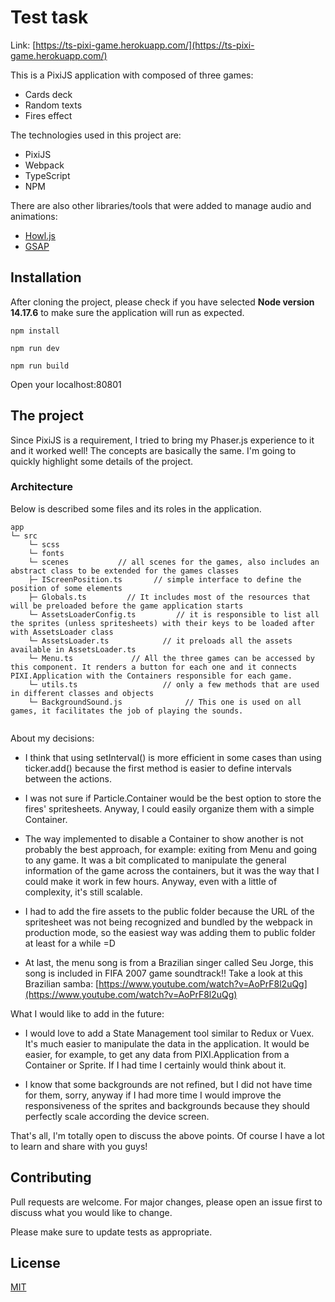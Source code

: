 # Test task 

Link: [https://ts-pixi-game.herokuapp.com/](https://ts-pixi-game.herokuapp.com/)

This is a PixiJS application with composed of three games:

- Cards deck
- Random texts
- Fires effect

The technologies used in this project are:

- PixiJS
- Webpack
- TypeScript
- NPM

There are also other libraries/tools that were added to manage audio and animations:

- [Howl.js](https://github.com/goldfire/howler.js/)
- [GSAP](https://github.com/greensock/GSAP)


## Installation

After cloning the project, please check if you have selected **Node version 14.17.6** to make sure the application will run as expected.

```
npm install

npm run dev

npm run build
```

Open your localhost:80801

## The project

Since PixiJS is a requirement, I tried to bring my Phaser.js experience to it and it worked well! The concepts are basically the same. I'm going to quickly highlight some details of the project. 

### Architecture

Below is described some files and its roles in the application.  
 
```
app
└─ src
    └─ scss
    └─ fonts
    └─ scenes           // all scenes for the games, also includes an abstract class to be extended for the games classes
    ├─ IScreenPosition.ts       // simple interface to define the position of some elements 
    ├─ Globals.ts         // It includes most of the resources that will be preloaded before the game application starts 
    └─ AssetsLoaderConfig.ts         // it is responsible to list all the sprites (unless spritesheets) with their keys to be loaded after with AssetsLoader class
    └─ AssetsLoader.ts            // it preloads all the assets available in AssetsLoader.ts
    └─ Menu.ts             // All the three games can be accessed by this component. It renders a button for each one and it connects PIXI.Application with the Containers responsible for each game. 
    └─ utils.ts                   // only a few methods that are used in different classes and objects
    └─ BackgroundSound.js              // This one is used on all games, it facilitates the job of playing the sounds.
            
```

About my decisions: 

- I think that using setInterval() is more efficient in some cases than using ticker.add() because the first method is easier to define intervals between the actions.

- I was not sure if Particle.Container would be the best option to store the fires' spritesheets. Anyway, I could easily organize them with a simple Container. 

- The way implemented to disable a Container to show another is not probably the best approach, for example: exiting from Menu and going to any game. It was a bit complicated to manipulate the general information of the game across the containers, but it was the way that I could make it work in few hours. Anyway, even with a little of complexity, it's still scalable.

- I had to add the fire assets to the public folder because the URL of the spritesheet was not being recognized and bundled by the webpack in production mode, so the easiest way was adding them to public folder at least for a while =D  

- At last, the menu song is from a Brazilian singer called Seu Jorge, this song is included in FIFA 2007 game soundtrack!! Take a look at this Brazilian samba: [https://www.youtube.com/watch?v=AoPrF8l2uQg](https://www.youtube.com/watch?v=AoPrF8l2uQg)


What I would like to add in the future: 

- I would love to add a State Management tool similar to Redux or Vuex. It's much easier to manipulate the data in the application. It would be easier, for example, to get any data from PIXI.Application from a Container or Sprite. If I had time I certainly would think about it.

- I know that some backgrounds are not refined, but I did not have time for them, sorry, anyway if I had more time I would improve the responsiveness of the sprites and backgrounds because they should perfectly scale according the device screen. 

That's all, I'm totally open to discuss the above points. Of course I have a lot to learn and share with you guys! 


## Contributing
Pull requests are welcome. For major changes, please open an issue first to discuss what you would like to change.

Please make sure to update tests as appropriate.

## License
[MIT](https://choosealicense.com/licenses/mit/)